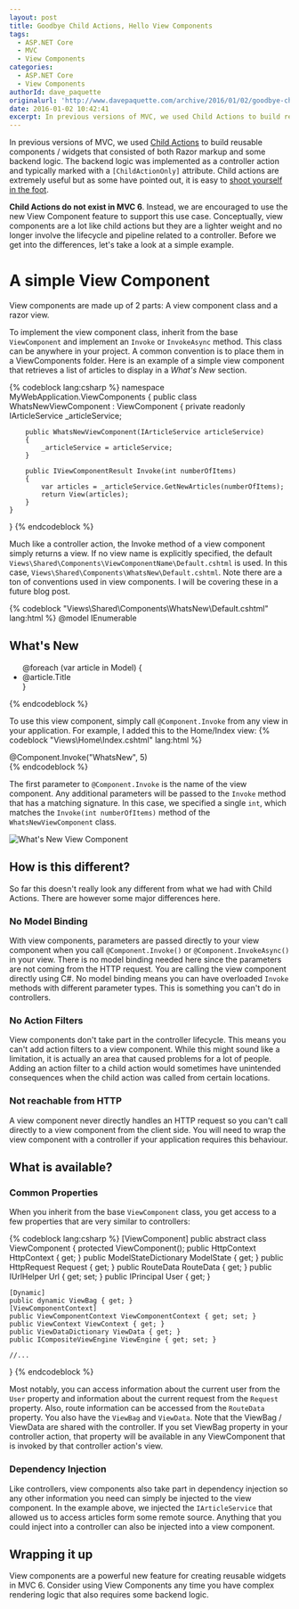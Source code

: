```yaml
---
layout: post
title: Goodbye Child Actions, Hello View Components
tags:
  - ASP.NET Core
  - MVC
  - View Components
categories:
  - ASP.NET Core
  - View Components
authorId: dave_paquette
originalurl: 'http://www.davepaquette.com/archive/2016/01/02/goodbye-child-actions-hello-view-components.aspx'
date: 2016-01-02 10:42:41
excerpt: In previous versions of MVC, we used Child Actions to build reusable components. Child Actions do not exist in MVC 6. Instead, we are encouraged to use the new View Component feature to support this use case.
---
```

In previous versions of MVC, we used [Child Actions](http://haacked.com/archive/2009/11/18/aspnetmvc2-render-action.aspx/) to build reusable components / widgets that consisted of both Razor markup and some backend logic. The backend logic was implemented as a controller action and typically marked with a `[ChildActionOnly]` attribute. Child actions are extremely useful but as some have pointed out, it is easy to [shoot yourself in the foot](http://www.khalidabuhakmeh.com/obscure-bugs-asp-net-mvc-child-actions). 

**Child Actions do not exist in MVC 6**. Instead, we are encouraged to use the new View Component feature to support this use case. Conceptually, view components are a lot like child actions but they are a lighter weight and no longer involve the lifecycle and pipeline related to a controller. Before we get into the differences, let's take a look at a simple example.

# A simple View Component
View components are made up of 2 parts: A view component class and a razor view.

To implement the view component class, inherit from the base `ViewComponent` and implement an `Invoke` or `InvokeAsync` method. This class can be anywhere in your project. A common convention is to place them in a ViewComponents folder. Here is an example of a simple view component that retrieves a list of articles to display in a _What's New_ section.

{% codeblock lang:csharp %}
namespace MyWebApplication.ViewComponents
{
    public class WhatsNewViewComponent : ViewComponent
    {
        private readonly IArticleService _articleService;

        public WhatsNewViewComponent(IArticleService articleService)
        {
            _articleService = articleService;
        }

        public IViewComponentResult Invoke(int numberOfItems)
        {
            var articles = _articleService.GetNewArticles(numberOfItems);
            return View(articles);
        }
    }
}
{% endcodeblock %}

Much like a controller action, the Invoke method of a view component simply returns a view. If no view name is explicitly specified, the default `Views\Shared\Components\ViewComponentName\Default.cshtml` is used. In this case, `Views\Shared\Components\WhatsNew\Default.cshtml`. Note there are a ton of conventions used in view components. I will be covering these in a future blog post.

{% codeblock "Views\\Shared\\Components\\WhatsNew\\Default.cshtml" lang:html %}
@model IEnumerable<Article>

<h2>What's New</h2>
<ul>
@foreach (var article in Model)
{
    <li><a asp-controller="Article" 
           asp-action="View" 
           asp-route-id="@article.Id">@article.Title</a></li>
}
</ul>
{% endcodeblock %}

To use this view component, simply call `@Component.Invoke` from any view in your application. For example, I added this to the Home/Index view:
{% codeblock "Views\\Home\\Index.cshtml" lang:html %}
<div class="col-md-3">
    @Component.Invoke("WhatsNew", 5)
</div>
{% endcodeblock %}

The first parameter to `@Component.Invoke` is the name of the view component. Any additional parameters will be passed to the `Invoke` method that has a matching signature. In this case, we specified a single `int`, which matches the `Invoke(int numberOfItems)` method of the `WhatsNewViewComponent` class.

![What's New View Component](http://www.davepaquette.com/images/whats-new-view-component.png)

## How is this different?

So far this doesn't really look any different from what we had with Child Actions. There are however some major differences here. 

### No Model Binding
With view components, parameters are passed directly to your view component when you call `@Component.Invoke()` or `@Component.InvokeAsync()` in your view. There is no model binding needed here since the parameters are not coming from the HTTP request. You are calling the view component directly using C#. No model binding means you can have overloaded `Invoke` methods with different parameter types. This is something you can't do in controllers.

### No Action Filters
View components don't take part in the controller lifecycle. This means you can't add action filters to a view component. While this might sound like a limitation, it is actually an area that caused problems for a lot of people. Adding an action filter to a child action would sometimes have unintended consequences when the child action was called from certain locations. 

### Not reachable from HTTP

A view component never directly handles an HTTP request so you can't call directly to a view component from the client side. You will need to wrap the view component with a controller if your application requires this behaviour.

## What is available?

### Common Properties
When you inherit from the base `ViewComponent` class, you get access to a few properties that are very similar to controllers:

{% codeblock lang:csharp %}
[ViewComponent]
public abstract class ViewComponent
{
    protected ViewComponent();
    public HttpContext HttpContext { get; }
    public ModelStateDictionary ModelState { get; }
    public HttpRequest Request { get; }
    public RouteData RouteData { get; }
    public IUrlHelper Url { get; set; }
    public IPrincipal User { get; }
    
    [Dynamic]    
    public dynamic ViewBag { get; }
    [ViewComponentContext]
    public ViewComponentContext ViewComponentContext { get; set; }
    public ViewContext ViewContext { get; }
    public ViewDataDictionary ViewData { get; }
    public ICompositeViewEngine ViewEngine { get; set; }

    //...
}
{% endcodeblock %}

Most notably, you can access information about the current user from the `User` property and information about the current request from the `Request` property. Also, route information can be accessed from the `RouteData` property. You also have the `ViewBag` and `ViewData`. Note that the ViewBag / ViewData are shared with the controller. If you set ViewBag property in your controller action, that property will be available in any ViewComponent that is invoked by that controller action's view.
 
### Dependency Injection
Like controllers, view components also take part in dependency injection so any other information you need can simply be injected to the view component. In the example above, we injected the `IArticleService` that allowed us to access articles form some remote source. Anything that you could inject into a controller can also be injected into a view component.

# Wrapping it up
View components are a powerful new feature for creating reusable widgets in MVC 6. Consider using View Components any time you have complex rendering logic that also requires some backend logic. 
 
 
